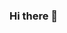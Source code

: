 ### Hi there 👋

<!--
**steve-1507/steve-1507** is a ✨ _special_ ✨ repository because its `README.md` (this file) appears on your GitHub profile.

Here are some ideas to get you started:

- 🔭 I’m currently working on **steve-1507/better-transport**
- 🌱 I’m currently learning **to make factorio mods**
- 👯 I’m looking to collaborate on **anything minecraft-related**
- 🤔 I’m looking for help with **object-oriented languages**
- 💬 Ask me about **how minecraft works, especially bedrock edition**
- 📫 How to reach me: **Steve_1507#0862**
- 😄 Pronouns: he/him
- ⚡ Fun fact: ...
-->
